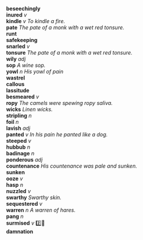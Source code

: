 
__beseechingly__  
__inured__ _v_  
__kindle__ _v_ _To kindle a fire._  
__pate__ _The pate of a monk with a wet red tonsure._  
__runt__  
__safekeeping__  
__snarled__ _v_  
__tonsure__ _The pate of a monk with a wet red tonsure._  
__wily__ _adj_  
__sop__ _A wine sop._  
__yowl__ _n_ _His yowl of pain_  
__wastrel__  
__callous__  
__lassitude__  
__besmeared__ _v_  
__ropy__ _The camels were spewing ropy saliva._  
__wicks__ _Linen wicks._  
__stripling__ _n_  
__foil__ _n_  
__lavish__ _adj_  
__panted__ _v_ _In his pain he panted like a dog._  
__steeped__ _v_  
__hubbub__ _n_  
__badinage__ _n_  
__ponderous__ _adj_  
__countenance__ _His countenance was pale and sunken._  
__sunken__  
__ooze__ _v_  
__hasp__ _n_  
__nuzzled__ _v_  
__swarthy__ _Swarthy skin._  
__sequestered__ _v_  
__warren__ _n_ _A warren of hares._  
__pang__ _n_  
__surmised__ _v_ :two::shit:  
__damnation__  
